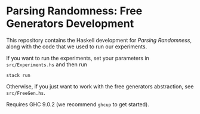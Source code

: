 # Parsing Randomness: Free Generators Development

This repository contains the Haskell development for _Parsing Randomness_, along with the code that
we used to run our experiments.

If you want to run the experiments, set your parameters in `src/Experiments.hs` and then run
```
stack run
```

Otherwise, if you just want to work with the free generators abstraction, see `src/FreeGen.hs`.

Requires GHC 9.0.2 (we recommend `ghcup` to get started).